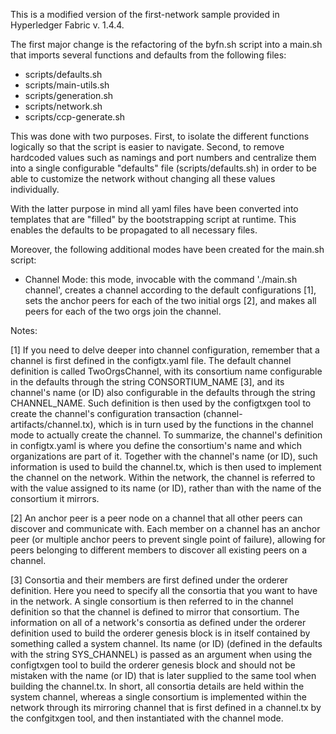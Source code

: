 This is a modified version of the first-network sample provided in Hyperledger Fabric v. 1.4.4. 

The first major change is the refactoring of the byfn.sh script into a main.sh that imports several functions and defaults from the following files:

- scripts/defaults.sh
- scripts/main-utils.sh
- scripts/generation.sh
- scripts/network.sh
- scripts/ccp-generate.sh

This was done with two purposes. First, to isolate the different functions logically so that the script is easier to navigate. Second, to remove hardcoded values such as namings and port numbers and centralize them into a single configurable "defaults" file (scripts/defaults.sh) in order to be able to customize the network without changing all these values individually. 

With the latter purpose in mind all yaml files have been converted into templates that are "filled" by the bootstrapping script at runtime. This enables the defaults to be propagated to all necessary files.

Moreover, the following additional modes have been created for the main.sh script:

- Channel Mode: this mode, invocable with the command './main.sh channel', creates a channel according to the default configurations [1], sets the anchor peers for each of the two initial orgs [2], and makes all peers for each of the two orgs join the channel. 

Notes: 

[1] If you need to delve deeper into channel configuration, remember that a channel is first defined in the configtx.yaml file. The default channel definition is called TwoOrgsChannel, with its consortium name configurable in the defaults through the string CONSORTIUM_NAME [3], and its channel's name (or ID) also configurable in the defaults through the string CHANNEL_NAME. Such definition is then used by the configtxgen tool to create the channel's configuration transaction (channel-artifacts/channel.tx), which is in turn used by the functions in the channel mode to actually create the channel. To summarize, the channel's definition in configtx.yaml is where you define the consortium's name and which organizations are part of it. Together with the channel's name (or ID), such information is used to build the channel.tx, which is then used to implement the channel on the network. Within the network, the channel is referred to with the value assigned to its name (or ID), rather than with the name of the consortium it mirrors.

[2] An anchor peer is a peer node on a channel that all other peers can discover and communicate with. Each member on a channel has an anchor peer (or multiple anchor peers to prevent single point of failure), allowing for peers belonging to different members to discover all existing peers on a channel.

[3] Consortia and their members are first defined under the orderer definition. Here you need to specify all the consortia that you want to have in the network. A single consortium is then referred to in the channel definition so that the channel is defined to mirror that consortium. The information on all of a network's consortia as defined under the orderer definition used to build the orderer genesis block is in itself contained by something called a system channel. Its name (or ID) (defined in the defaults with the string SYS_CHANNEL) is passed as an argument when using the configtxgen tool to build the orderer genesis block and should not be mistaken with the name (or ID) that is later supplied to the same tool when building the channel.tx. In short, all consortia details are held within the system channel, whereas a single consortium is implemented within the network through its mirroring channel that is first defined in a channel.tx by the confgitxgen tool, and then instantiated with the channel mode.
